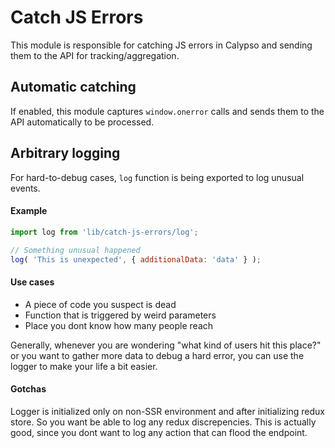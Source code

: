 Catch JS Errors
=========

This module is responsible for catching JS errors in Calypso and sending them to the API for tracking/aggregation.

## Automatic catching

If enabled, this module captures `window.onerror` calls and sends them to the API automatically to be processed.

## Arbitrary logging

For hard-to-debug cases, `log` function is being exported to log unusual events.

#### Example

```JavaScript
import log from 'lib/catch-js-errors/log';

// Something unusual happened
log( 'This is unexpected', { additionalData: 'data' } );

```

#### Use cases

- A piece of code you suspect is dead
- Function that is triggered by weird parameters
- Place you dont know how many people reach

Generally, whenever you are wondering "what kind of users hit this place?" or you want to gather more data to debug a hard error, you can use the logger to make your life a bit easier.

#### Gotchas

Logger is initialized only on non-SSR environment and after initializing redux store. So you want be able to log any redux discrepencies.
This is actually good, since you dont want to log any action that can flood the endpoint.

